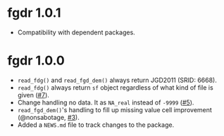 # fgdr 1.0.1

* Compatibility with dependent packages.

# fgdr 1.0.0

* `read_fdg()` and `read_fgd_dem()` always return JGD2011 (SRID: 6668).
* `read_fdg()` always return `sf` object regardless of what kind of file is given ([#7](https://github.com/uribo/fgdr/pull/7)).
* Change handling no data. It as `NA_real` instead of `-9999` ([#5](https://github.com/uribo/fgdr/issues/5)).
* `read_fgd_dem()`'s handling to fill up missing value cell improvement (@nonsabotage, [#3](https://github.com/uribo/fgdr/issues/3)).
* Added a `NEWS.md` file to track changes to the package.
